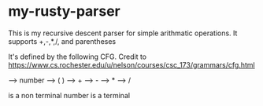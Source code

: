 # my-rusty-parser
This is my recursive descent parser for simple arithmatic operations. It supports +,-,*,/, and parentheses 

It's defined by the following CFG.
Credit to https://www.cs.rochester.edu/u/nelson/courses/csc_173/grammars/cfg.html

<expression> --> number
<expression> --> ( <expression> )
<expression> --> <expression> + <expression>
<expression> --> <expression> - <expression>
<expression> --> <expression> * <expression>
<expression> --> <expression> / <expression>

<expression> is a non terminal
number is a terminal    